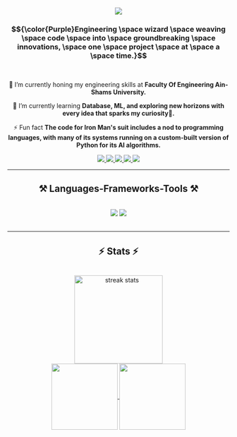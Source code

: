 <h1 align="center">
    <img src="https://readme-typing-svg.herokuapp.com/?font=Righteous&size=35&color=FF69B4&center=true&vCenter=true&width=500&height=70&duration=5000&lines=What’s+kickin’,+chicken?+👋;+I'm+Habiba+Mowafy!;+Welcome+to+my+profile💜;" />
</h1>

<h3 align="center">
    $${\color{Purple}Engineering \space wizard \space weaving \space code \space into \space groundbreaking \space innovations, \space one \space project \space at \space a \space time.}$$
</h3>

<br/>

<div align="center">
 
 🔭 I’m currently honing my engineering skills at **Faculty Of Engineering Ain-Shams University.**
 
 🌱 I’m currently learning **Database, ML, and exploring new horizons with every idea that sparks my curiosity🌟.**

 ⚡ Fun fact **The code for Iron Man's suit includes a nod to programming languages, with many of its systems running on a custom-built version of Python for its AI algorithms.**

 </div>
 
<div align="center"> 
  <a href="mailto:habibamowafy24@gmail.com">
    <img src="https://img.shields.io/badge/Gmail-333333?style=for-the-badge&logo=gmail&logoColor=red" />
  </a>
  <a href="https://www.linkedin.com/in/habiba-el-sayed" target="_blank">
    <img src="https://img.shields.io/badge/LinkedIn-0077B5?style=for-the-badge&logo=linkedin&logoColor=white" target="_blank" />
  </a>
  <a href="https://www.coursera.org/user/11b2ebc4fcdc9d4919f60faecc824f52" target="_blank">
     <img src="https://img.shields.io/badge/Coursera-0056D2?style=for-the-badge&logo=Coursera&logoColor=white" target="_blank" /> 
  </a>
  <a href="https://www.hackerrank.com/profile/Habiba_Mowafy" target="_blank">
    <img src="https://img.shields.io/badge/-Hackerrank-2EC866?style=for-the-badge&logo=HackerRank&logoColor=white" target="_blank" />
  </a>
  <a href="https://codeforces.com/profile/Habiba_Mowafy" target="_blank">
    <img src="https://img.shields.io/badge/-CodeForces-FFFF00?style=for-the-badge&logo=CodeForces&logoColor=white" target="_blank" />
  </a>
</div>

 <hr/>
 
<h2 align="center">⚒️ Languages-Frameworks-Tools ⚒️</h2>
<br/>
<div align="center">
    <img src="https://skillicons.dev/icons?i=python,java,c,cpp,octave,matlab" />
    <img src="https://skillicons.dev/icons?i=pycharm,vscode,github,git,arduino,mysql,flask,django" /><br>
</div>

<br/>
<hr/>

<h2 align="center">⚡ Stats ⚡</h2>
<br>
<div align="center">
  <img height="200" src="https://github-readme-streak-stats-salesp07.vercel.app/?user=Lucifer3224&count_private=true&theme=neon&border_radius=10" alt="streak stats"/>
<br/>
  <a href="https://github.com/anuraghazra/github-readme-stats">
    <img height="150" align="center" src="https://github-readme-stats.vercel.app/api?username=Lucifer3224&theme=neon&border_radius=10" />
  </a>
  <a href="https://github.com/anuraghazra/convoychat">
    <img height="150" align="center" src="https://github-readme-stats.vercel.app/api/top-langs?username=Lucifer3224&layout=compact&langs_count=8&card_width=250&theme=neon&border_radius=10" />
  </a>
</div>



